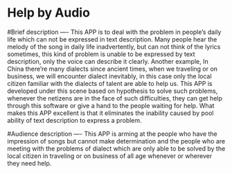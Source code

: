# Help by Audio
#Brief description —-
This APP is to deal with the problem in people’s daily life which can not be expressed in text description. Many people 
hear the melody of the song in daily life inadvertently, but can not think of the lyrics sometimes, this kind of problem 
is unable to be expressed by text description, only the voice can describe it clearly. Another example, In China 
there’re many dialects since ancient times, when we traveling or on business, we will encounter dialect inevitably, 
in this case only the local citizen familiar with the dialects of talent are able to help us. This APP is developed 
under this scene based on hypothesis to solve such problems, whenever the netizens are in the face of such difficulties, 
they can get help through this software or give a hand to the people waiting for help. What makes this APP excellent is 
that it eliminates the inability caused by pool ability of text description to express a problem.



#Audience description —-
This APP is arming at the people who have the impression of songs but cannot  make determination and the people who are
meeting with the problems of dialect which are only able to be solved by the local citizen in traveling or on business 
of all age whenever or wherever they need help.
